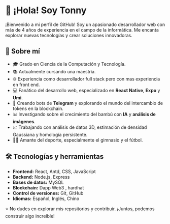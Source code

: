 # 👋 ¡Hola! Soy Tonny

¡Bienvenido a mi perfil de GitHub! Soy un apasionado desarrollador web con más de 4 años de experiencia en el campo de la informática. Me encanta explorar nuevas tecnologías y crear soluciones innovadoras.

## 🚀 Sobre mí
- 🎓 Grado en Ciencia de la Computación y Tecnología.
- 📚 Actualmente cursando una maestría.
- 🌐 Experiencia como desarrollador full stack pero con mas experiencia en front end.
- 💻 Fanático del desarrollo web, especializado en **React Native**, **Expo** y **Umi**.
- 🤖 Creando bots de **Telegram** y explorando el mundo del intercambio de tokens en la blockchain.
- 📊 Investigando sobre el crecimiento del bambú con **IA** y **análisis de imágenes**.
- 📈 Trabajando con análisis de datos 3D, estimación de densidad Gaussiana y homología persistente.
- 🏋️‍♂️ Amante del deporte, especialmente el gimnasio y el fútbol.

## 🛠️ Tecnologías y herramientas
- **Frontend:** React, Antd, CSS, JavaScript
- **Backend:** Node.js, Express
- **Bases de datos:** MySQL
- **Blockchain:** Dapp Web3 , hardhat
- **Control de versiones:** Git, GitHub
- **Idiomas:** Español, Inglés, Chino


⭐ No dudes en explorar mis repositorios y contribuir. ¡Juntos, podemos construir algo increíble!

